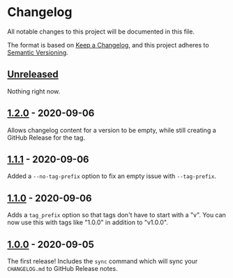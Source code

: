 # Changelog

All notable changes to this project will be documented in this file.

The format is based on [Keep a Changelog](https://keepachangelog.com/en/1.0.0/),
and this project adheres to [Semantic Versioning](https://semver.org/spec/v2.0.0.html).

## [Unreleased]

Nothing right now.

## [1.2.0] - 2020-09-06

Allows changelog content for a version to be empty, while still creating a GitHub Release for the tag.

## [1.1.1] - 2020-09-06

Added a `--no-tag-prefix` option to fix an empty issue with `--tag-prefix`.

## [1.1.0] - 2020-09-06

Adds a `tag_prefix` option so that tags don't have to start with a "v". You can now use this with tags like "1.0.0" in addition to "v1.0.0".

## [1.0.0] - 2020-09-05

The first release! Includes the `sync` command which will sync your `CHANGELOG.md` to GitHub Release notes.

[Unreleased]: https://github.com/dropseed/changerelease/compare/v1.1.1...HEAD
[1.2.0]: https://github.com/dropseed/changerelease/compare/v1.1.1...v1.2.0
[1.1.1]: https://github.com/dropseed/changerelease/compare/v1.1.0...v1.1.1
[1.1.0]: https://github.com/dropseed/changerelease/compare/v1.0.0...v1.1.0
[1.0.0]: https://github.com/dropseed/changerelease/releases/tag/v1.0.0
